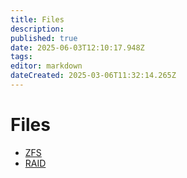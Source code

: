 ```yaml
---
title: Files
description: 
published: true
date: 2025-06-03T12:10:17.948Z
tags: 
editor: markdown
dateCreated: 2025-03-06T11:32:14.265Z
---
```


# Files

- [ZFS](/Files/ZFS)
- [RAID](/Files/RAID)